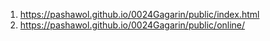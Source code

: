 1. <https://pashawol.github.io/0024Gagarin/public/index.html>
1. <https://pashawol.github.io/0024Gagarin/public/online/>